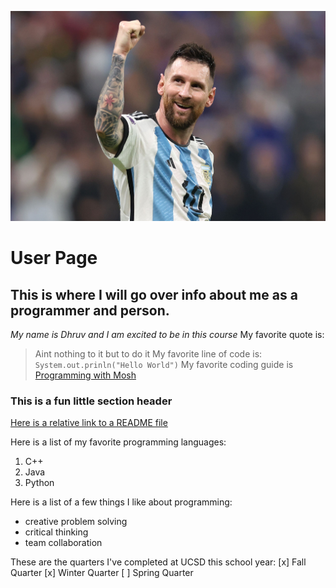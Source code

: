 ![This is my favorite soccer player](https://github.com/dpatravaliUCSD/CSE110/blob/main/LeoMessi.jpeg)
# User Page
## This is where I will go over info about me as a programmer and person.
_My name is Dhruv and I am excited to be in this course_
My favorite quote is:
> Aint nothing to it but to do it
My favorite line of code is:
`System.out.prinln("Hello World")`
My favorite coding guide is [Programming with Mosh](https://www.youtube.com/@programmingwithmosh)
### This is a fun little section header
[Here is a relative link to a README file](docs/CONTRIBUTING.md)

Here is a list of my favorite programming languages:
1. C++
2. Java
3. Python

Here is a list of a few things I like about programming:
- creative problem solving
- critical thinking
- team collaboration
  
These are the quarters I've completed at UCSD this school year:
[x] Fall Quarter
[x] Winter Quarter
[ ] Spring Quarter

